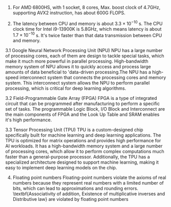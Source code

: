 1. For AMD 6800HS, with 1 socket, 8 cores, Max. boost clock of 4.7GHz, supporting AVX2 instruction, has about 600G FLOPS.

2. The latency between CPU and memory is about $3.3 \times 10^{-10}$ s. The CPU clock time for Intel i9-13900K is 5.8GHz, which means latency is about $1.7 \times 10^{-10}$ s. It's twice faster than that data transmission between CPU and memory.

  3.1 Google Neural Network Processing Unit (NPU)
NPU has a large number of processing cores, each of them are design to tackle special tasks, which make it much more powerful in parallel processing. High-bandwidth memory system of NPU allows it to quickly access and process large amounts of data beneficial to 'data-driven processing.The NPU has a high-speed interconnect system that connects the processing cores and memory system. This interconnect system allows the NPU to perform parallel processing, which is critical for deep learning algorithms.

  3.2 Field-Programmable Gate Array (FPGA) FPGA is a type of integrated circuit that can be programmed after manufacturing to perform a specific set of tasks. The programmable Logic Block, I/O Block and Interconnect are the main components of FPGA and the Look Up Table and SRAM enables it's high performance. 

  3.3 Tensor Processing Unit (TPU) TPU is a custom-designed chip specifically built for machine learning and deep learning applications. The TPU is optimized for matrix operations and provides high performance for AI workloads. It has a high-bandwidth memory system and a large number of processing cores, which allow it to perform complex computations much faster than a general-purpose processor. Additionally, the TPU has a specialized architecture designed to support machine learning, making it easy to implement deep learning models on the chip.

4. Floating point numbers
Floating-point numbers violate the axioms of real numbers because they represent real numbers with a limited number of bits, which can lead to approximations and rounding errors. \textbf{Associativity of addition, Existence of multiplicative inverses and Distributive law} are violated by floating point numbers
